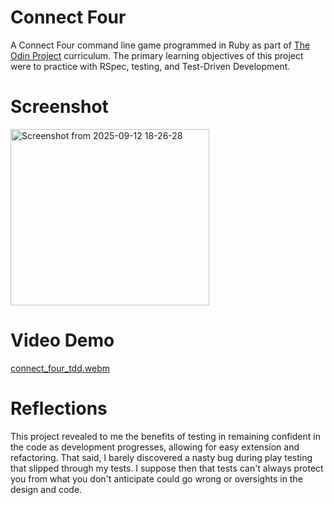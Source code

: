 # Connect Four
A Connect Four command line game programmed in Ruby as part of 
[The Odin Project](https://www.theodinproject.com/) curriculum. The primary 
learning objectives of this project were to practice with RSpec, testing, and
Test-Driven Development.

# Screenshot
<img width="318" height="282" alt="Screenshot from 2025-09-12 18-26-28" src="https://github.com/user-attachments/assets/eedfc5cd-6c3a-40a9-a00f-dd6a220c7b71" />


# Video Demo
[connect_four_tdd.webm](https://github.com/user-attachments/assets/3096b6f9-bcb0-441b-a504-16bafc346887)

# Reflections
This project revealed to me the benefits of testing in remaining confident in the code as 
development progresses, allowing for easy extension and refactoring. That said, I barely discovered
a nasty bug during play testing that slipped through my tests. I suppose then that tests can't 
always protect you from what you don't anticipate could go wrong or oversights in the design and 
code.
